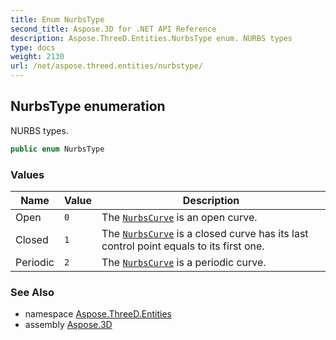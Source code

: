 ```yaml
---
title: Enum NurbsType
second_title: Aspose.3D for .NET API Reference
description: Aspose.ThreeD.Entities.NurbsType enum. NURBS types
type: docs
weight: 2130
url: /net/aspose.threed.entities/nurbstype/
---
```

## NurbsType enumeration

NURBS types.

```csharp
public enum NurbsType
```

### Values

| Name | Value | Description |
| --- | --- | --- |
| Open | `0` | The [`NurbsCurve`](../nurbscurve/) is an open curve. |
| Closed | `1` | The [`NurbsCurve`](../nurbscurve/) is a closed curve has its last control point equals to its first one. |
| Periodic | `2` | The [`NurbsCurve`](../nurbscurve/) is a periodic curve. |

### See Also

* namespace [Aspose.ThreeD.Entities](../../aspose.threed.entities/)
* assembly [Aspose.3D](../../)



